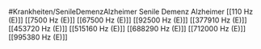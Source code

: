 #Krankheiten/SenileDemenzAlzheimer
Senile Demenz Alzheimer
[[110 Hz (E)]]
[[7500 Hz (E)]]
[[67500 Hz (E)]]
[[92500 Hz (E)]]
[[377910 Hz (E)]]
[[453720 Hz (E)]]
[[515160 Hz (E)]]
[[688290 Hz (E)]]
[[712000 Hz (E)]]
[[995380 Hz (E)]]